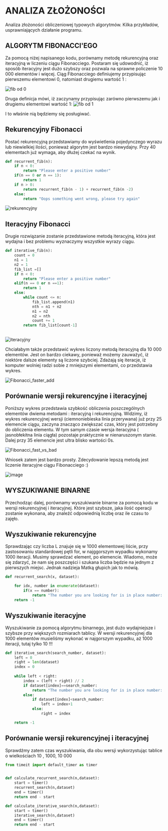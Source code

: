 # ANALIZA ZŁOŻONOŚCI
Analiza złożoności obliczeniowej typowych algorytmów. Kilka przykładów,  usprawniających działanie programu. 

## ALGORYTM FIBONACCI'EGO
Za pomocą niżej napisanego kodu, porównamy metodę rekurencyjną oraz iteracyjną w liczeniu ciągu Fibonacciego. Postaram się udowodnić, iż sposób iteracyjny jest dużo szybszy oraz pozwala na sprawne policzenie 10 000 elementów i więcej. Ciąg Fibonacciego definiujemy przypisując pierwszemu elementowi 0, natomiast drugiemu wartość 1 :

![fib od 0](https://user-images.githubusercontent.com/117033508/200172950-14d3da03-477e-4636-9a18-ee71989ff7fb.jpg)

Druga definicja mówi, iż zaczynamy przypisując zarówno pierwszemu jak i drugiemu elementowi wartość 1: 
![fib od 1](https://user-images.githubusercontent.com/117033508/200173022-8a922da0-f325-4475-9eb8-c1c12f5b7366.jpg)

I to właśnie nią będziemy się posługiwać. 


## Rekurencyjny Fibonacci
Postać rekurencyjną przedstawiamy do wyświetlenia pojedynczego wyrazu lub niewielkiej ilości, ponieważ algorytm jest bardzo niewydajny. Przy 40 elementach już wymaga, aby dłużej czekać na wynik.

```py
def recurrent_fib(n):
    if n < 0:
        return "Please enter a positive number"
    if(n == 0 or n == 1):
        return 1
    if n > 0:
        return recurrent_fib(n - 1) + recurrent_fib(n -2)
    else:
        return "Oops something went wrong, please try again"
```
![rekurencyjny](https://user-images.githubusercontent.com/117033508/200169987-21ca0c89-9aa7-4ef8-adc5-1c589d05b7e2.png)


## Iteracyjny Fibonacci
Drugie rozwiązanie zostanie przedstawione metodą iteracyjną, która jest wydajna i bez problemu wyznaczymy wszystkie wyrazy ciągu.

```py
def iterative_fib(n):
    count = 0
    n1 = 1
    n2 = 1
    fib_list =[]
    if n < 0:
        return "Please enter a positive number"
    elif(n == 0 or n ==1):
        return 1
    else:
        while count <= n:
            fib_list.append(n1)
            nth = n1 + n2
            n1 = n2
            n2 = nth
            count += 1
        return fib_list[count-1]
        
 ```
![iteracyjny](https://user-images.githubusercontent.com/117033508/200169994-ec27e577-08d7-4e5f-be7b-6781853bad29.png)

Chciałabym także przedstawić wykres liczony metodą iteracyjną dla 10 000 elementów. Jest on bardzo ciekawy, ponieważ możemy zauważyć, iż niektóre dalsze elementy są liczone szybciej. Zdażają się iteracje, iż komputer wolniej radzi sobie z mniejszymi elementami, co przedstawia wykres. 

![Fibonacci_faster_add](https://user-images.githubusercontent.com/117033508/200173796-1ee48142-fcd5-4500-ac39-3187b3e3c4f2.png)


## Porównanie wersji rekurencyjne i iteracyjnej
Poniższy wykres przedstawia szybkość obliczenia poszczególnych elementów dwiema metodami : iteracyjną i rekurencyjną. Widzimy, iż wykres rekurencyjnej wersji (ciemnoniebieska linia przerywana) już przy 25 elemencie ciągu, zaczyna znacząco zwiększać czas, który jest potrzebny do obliczenia elementu. W tym samym czasie wersja iteracyjna ( jasnobłekitna linia ciągła) pozostaje praktycznie w nienaruszonym stanie. Dalej przy 35 elemencie jest ultra blisko wartości 0s. 


![Fibonacci_fast_vs_bad](https://user-images.githubusercontent.com/117033508/200170024-058c2f39-a9f9-4ddf-9619-0fb17b3e2608.png)


Wniosek zatem jest bardzo prosty. Zdecydowanie lepszą metodą jest liczenie iteracyjne ciągu Fibonacciego :)

![image](https://user-images.githubusercontent.com/117033508/200325867-5fe4890f-42ba-47f0-bd16-60c28e2c93ac.png)


## WYSZUKIWANIE BINARNE 

Przechodząc dalej, porównamy wyszukiwanie binarne za pomocą kodu w wersji rekurencyjnej i iteracyjnej. Które jest szybsze, jaka ilość operacji zostanie wykonana, aby znaleźć odpowiednią liczbę oraz ile czasu to zajęło. 

## Wyszukiwanie rekurencyjne

Sprawdzając czy liczba L znajuje się w 1000 elementowej liście, przy zastosowaniu standardowej pętli for, w najggorszym wypadku wykonamy 1000 iteracji. Musimy sprawdzać element, po elemencie. Wiadomo, może się zdarzyć, że nam się poszczęści i szukana liczba będzie na jednym z pierwszych miejsc. Jednak nadzieja Matką głupich jak to mówią. 

```py
def recurrent_search(x, dataset):

    for idx, number in enumerate(dataset):
        if(x == number):
            return "The number you are looking for is in place number: " + str(idx)
    return -1
```      

## Wyszukiwanie iteracyjne

Wyszukiwanie za pomocą algorytmu binarnego, jest dużo wydajniejsze i szybsze przy większych rozmiarach tablicy. W wersji rekurencyjnej dla 1000 elementów musieliśmy wykonać w najgorszym wypadku, aż 1000 iteracji, tutaj tylko 10 !!!

```py
def iterative_search(search_number, dataset):
    left = 0 
    right = len(dataset) 
    index = 0 
    
    while left < right: 
        index = (left + right) // 2
        if dataset[index]==search_number: 
            return "The number you are looking for is in place number: " + str(index) 
        else: 
            if dataset[index]<search_number: 
                left = index+1 
            else: 
                right = index 

    return -1
```
## Porównanie wersji rekurencyjnej i iteracyjnej

Sprawdźmy zatem czas wyszukiwania, dla obu wersji wykorzystując tablice o wielkościach 10 , 1000, 10 000

```py
from timeit import default_timer as timer


def calculate_recurrent_search(n,dataset):
    start = timer()
    recurrent_search(n,dataset)
    end = timer()
    return end - start

def calculate_iterative_search(n,dataset):
    start = timer()
    iterative_search(n,dataset)
    end = timer()
    return end - start
```

